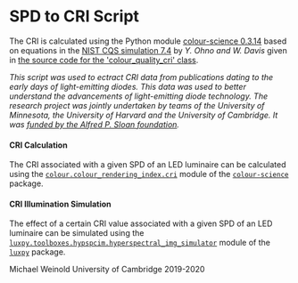 # SPD to CRI Script

The CRI is calculated using the Python module [colour-science 0.3.14](https://www.colour-science.org/)
based on equations in the [NIST CQS simulation 7.4](https://drive.google.com/file/d/1PsuU6QjUJjCX6tQyCud6ul2Tbs8rYWW9) by  _Y. Ohno and W. Davis_ given in [the source code for the 'colour_quality_cri' class](https://colour.readthedocs.io/en/develop/_modules/colour/quality/cri.html).

_This script was used to ectract CRI data from publications dating to the early days of light-emitting diodes. This data was used to better understand the advancements of light-emitting diode technology. The research project was jointly undertaken by teams of the University of Minnesota, the University of Harvard and the University of Cambridge. It was [funded by the Alfred P. Sloan foundation](https://sloan.org/grant-detail/8567)._

#### CRI Calculation

The CRI associated with a given SPD of an LED luminaire can be calculated using the [`colour.colour_rendering_index.cri`](https://github.com/colour-science/colour/blob/develop/colour/quality/cri.py) module of the [`colour-science`](https://www.colour-science.org/) package.

#### CRI Illumination Simulation

The effect of a certain CRI value associated with a given SPD of an LED luminaire can be simulated  using the [`luxpy.toolboxes.hypspcim.hyperspectral_img_simulator`](https://ksmet1977.github.io/luxpy/build/html/_modules/luxpy/toolboxes/hypspcim/hyperspectral_img_simulator.html) module of the [`luxpy`](https://ksmet1977.github.io/luxpy/build/html/index.html) package. 

Michael Weinold
University of Cambridge
2019-2020
